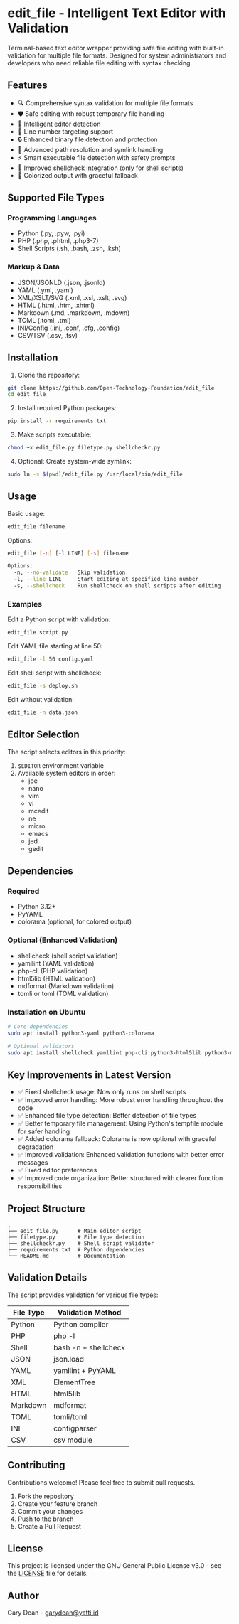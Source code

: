 # edit_file - Intelligent Text Editor with Validation

Terminal-based text editor wrapper providing safe file editing with built-in validation for multiple file formats. Designed for system administrators and developers who need reliable file editing with syntax checking.

## Features

- 🔍 Comprehensive syntax validation for multiple file formats
- 🛡️ Safe editing with robust temporary file handling
- 🎯 Intelligent editor detection
- 📝 Line number targeting support
- 🔒 Enhanced binary file detection and protection
- 🔄 Advanced path resolution and symlink handling
- ⚡ Smart executable file detection with safety prompts
- 🐚 Improved shellcheck integration (only for shell scripts)
- 🌈 Colorized output with graceful fallback

## Supported File Types

### Programming Languages
- Python (.py, .pyw, .pyi)
- PHP (.php, .phtml, .php3-7)
- Shell Scripts (.sh, .bash, .zsh, .ksh)

### Markup & Data
- JSON/JSONLD (.json, .jsonld)
- YAML (.yml, .yaml)
- XML/XSLT/SVG (.xml, .xsl, .xslt, .svg)
- HTML (.html, .htm, .xhtml)
- Markdown (.md, .markdown, .mdown)
- TOML (.toml, .tml)
- INI/Config (.ini, .conf, .cfg, .config)
- CSV/TSV (.csv, .tsv)

## Installation

1. Clone the repository:
```bash
git clone https://github.com/Open-Technology-Foundation/edit_file
cd edit_file
```

2. Install required Python packages:
```bash
pip install -r requirements.txt
```

3. Make scripts executable:
```bash
chmod +x edit_file.py filetype.py shellcheckr.py
```

4. Optional: Create system-wide symlink:
```bash
sudo ln -s $(pwd)/edit_file.py /usr/local/bin/edit_file
```

## Usage

Basic usage:
```bash
edit_file filename
```

Options:
```bash
edit_file [-n] [-l LINE] [-s] filename

Options:
  -n, --no-validate   Skip validation
  -l, --line LINE     Start editing at specified line number
  -s, --shellcheck    Run shellcheck on shell scripts after editing
```

### Examples

Edit a Python script with validation:
```bash
edit_file script.py
```

Edit YAML file starting at line 50:
```bash
edit_file -l 50 config.yaml
```

Edit shell script with shellcheck:
```bash
edit_file -s deploy.sh
```

Edit without validation:
```bash
edit_file -n data.json
```

## Editor Selection

The script selects editors in this priority:
1. `$EDITOR` environment variable
2. Available system editors in order:
   - joe
   - nano
   - vim
   - vi
   - mcedit
   - ne
   - micro
   - emacs
   - jed
   - gedit

## Dependencies

### Required
- Python 3.12+
- PyYAML
- colorama (optional, for colored output)

### Optional (Enhanced Validation)
- shellcheck (shell script validation)
- yamllint (YAML validation)
- php-cli (PHP validation)
- html5lib (HTML validation)
- mdformat (Markdown validation)
- tomli or toml (TOML validation)

### Installation on Ubuntu

```bash
# Core dependencies
sudo apt install python3-yaml python3-colorama

# Optional validators
sudo apt install shellcheck yamllint php-cli python3-html5lib python3-mdformat python3-tomli
```

## Key Improvements in Latest Version

- ✅ Fixed shellcheck usage: Now only runs on shell scripts
- ✅ Improved error handling: More robust error handling throughout the code
- ✅ Enhanced file type detection: Better detection of file types
- ✅ Better temporary file management: Using Python's tempfile module for safer handling
- ✅ Added colorama fallback: Colorama is now optional with graceful degradation
- ✅ Improved validation: Enhanced validation functions with better error messages
- ✅ Fixed editor preferences
- ✅ Improved code organization: Better structured with clearer function responsibilities

## Project Structure

```
.
├── edit_file.py      # Main editor script
├── filetype.py       # File type detection
├── shellcheckr.py    # Shell script validator
├── requirements.txt  # Python dependencies
└── README.md         # Documentation
```

## Validation Details

The script provides validation for various file types:

| File Type | Validation Method |
|-----------|-------------------|
| Python    | Python compiler   |
| PHP       | php -l            |
| Shell     | bash -n + shellcheck |
| JSON      | json.load         |
| YAML      | yamllint + PyYAML |
| XML       | ElementTree       |
| HTML      | html5lib          |
| Markdown  | mdformat          |
| TOML      | tomli/toml        |
| INI       | configparser      |
| CSV       | csv module        |

## Contributing

Contributions welcome! Please feel free to submit pull requests.

1. Fork the repository
2. Create your feature branch
3. Commit your changes
4. Push to the branch
5. Create a Pull Request

## License

This project is licensed under the GNU General Public License v3.0 - see the [LICENSE](LICENSE) file for details.

## Author

Gary Dean - garydean@yatti.id
